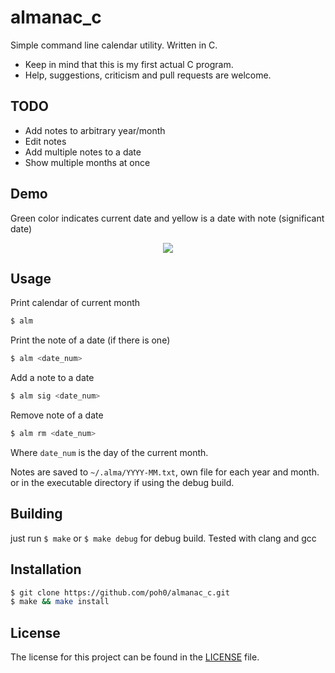 # almanac_c
 Simple command line calendar utility. Written in C.
- Keep in mind that this is my first actual C program.
- Help, suggestions, criticism and pull requests are welcome.

## TODO
- Add notes to arbitrary year/month
- Edit notes
- Add multiple notes to a date
- Show multiple months at once

## Demo
Green color indicates current date and yellow is a date with note (significant date)

<p align="center">
<img src="images/demo.gif">
</p>

## Usage

Print calendar of current month
```sh
$ alm
```

Print the note of a date (if there is one)
```sh
$ alm <date_num>
```

Add a note to a date
```sh
$ alm sig <date_num>
```

Remove note of a date
```sh
$ alm rm <date_num>
```

Where ```date_num``` is the day of the current month.

Notes are saved to ``~/.alma/YYYY-MM.txt``, own file for each year and month.
or in the executable directory if using the debug build.

## Building
just run ``$ make`` or ``$ make debug`` for debug build.
Tested with clang and gcc


## Installation
```sh
$ git clone https://github.com/poh0/almanac_c.git
$ make && make install
```

## License

The license for this project can be found in the [LICENSE](./LICENSE) file.
